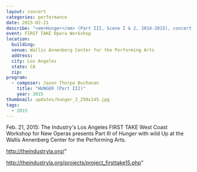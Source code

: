 ```yaml
---
layout: concert
categories: performance
date: 2015-02-21
describe: "<em>Hunger</em> (Part III, Scene I & 2, 2014-2015), concert premiere, The Industry & Wild Up."
event: FIRST TAKE Opera Workshop
location:
  building:
  venue: Wallis Annenberg Center for the Performing Arts
  address:
  city: Los Angeles
  state: CA
  zip:
program:
  - composer: Jason Thorpe Buchanan
    title: "HUNGER (Part III)"
    year: 2015
thumbnail: updates/hunger_2_250x145.jpg
tags:
  - 2015
---
```


Feb. 21, 2015: The Industry's Los Angeles FIRST TAKE West Coast Workshop for New Operas presents Part III of *Hunger* with wild Up at the Wallis Annenberg Center for the Performing Arts.



http://theindustryla.org/"

http://theindustryla.org/projects/project_firsttake15.php" 
